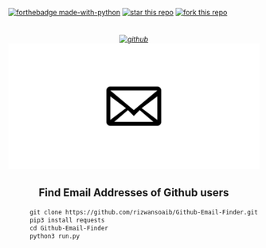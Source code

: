 [![forthebadge made-with-python](http://ForTheBadge.com/images/badges/made-with-python.svg)](https://www.python.org/)  [![star this repo](http://githubbadges.com/star.svg?user=rizwansoaib&repo=Github-Email-Finder)](https://github.com/rizwansoaib/Github-Email-Finder)
[![fork this repo](http://githubbadges.com/fork.svg?user=rizwansoaib&repo=Github-Email-Finder)](http://github.com/rizwansoaib/Github-Email-Finder/fork)




<h6 align="center">
  <br>
  <a href="https://github.com/rizwansoaib/Github-Email-Finder/"><img src="https://github.githubassets.com/images/modules/logos_page/GitHub-Logo.png" alt="github"></a>
   <a href="https://github.com/rizwansoaib/Github-Email-Finder/"><img src="mail.png" alt="mail"></a>

</h6>

<h2 align="center">Find Email Addresses of Github users</h2>



          git clone https://github.com/rizwansoaib/Github-Email-Finder.git
          pip3 install requests
          cd Github-Email-Finder
          python3 run.py
          


